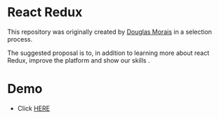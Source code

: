 # React Redux

This repository was originally created by [Douglas Morais](https://github.com/mrdouglasmorais) in a selection process.

The suggested proposal is to, in addition to learning more about react Redux, improve the platform and show our skills .

# Demo

- Click [HERE](https://redux-react-pi.vercel.app/)
